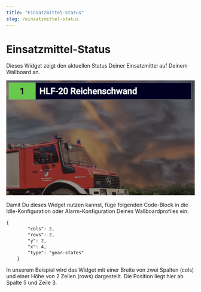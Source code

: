 ```yaml
---
title: "Einsatzmittel-Status"
slug: /einsatzmittel-status
---
```


# Einsatzmittel-Status

Dieses Widget zeigt den aktuellen Status Deiner Einsatzmittel auf Deinem Wallboard an.


![](/img/Bildschirmfoto-2021-11-14-um-20.18.28.png)



Damit Du dieses Widget nutzen kannst, füge folgenden Code-Block in die Idle-Konfiguration oder Alarm-Konfiguration Deines Wallboardprofiles ein:



```
{
        "cols": 2,
        "rows": 2,
        "y": 2,
        "x": 4,
        "type": "gear-states"
    }
```



In unserem Beispiel wird das Widget mit einer Breite von zwei Spalten (cols) und einer Höhe von 2 Zeilen (rows) dargestellt. Die Position liegt hier ab Spalte 5 und Zeile 3.
